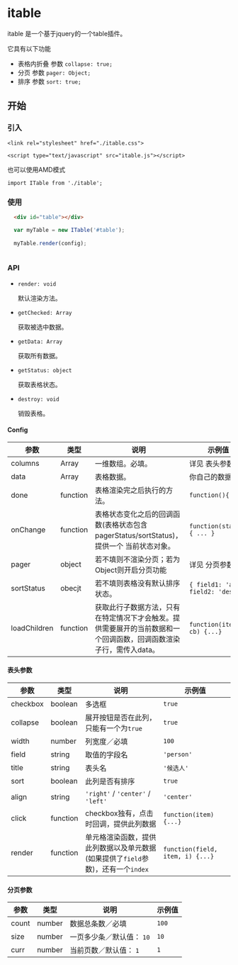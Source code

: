 # itable

itable 是一个基于jquery的一个table插件。

它具有以下功能

- 表格内折叠 参数 `collapse: true;`
- 分页 参数 `pager: Object;`
- 排序 参数 `sort: true;`

## 开始

### 引入

  
  `<link rel="stylesheet" href="./itable.css">`
  
  `<script type="text/javascript" src="itable.js"></script>`
  
   也可以使用AMD模式
  
  `import ITable from './itable';`

### 使用
``` html
  <div id="table"></div>
```

``` javascript
  var myTable = new ITable('#table');
  
  myTable.render(config);
  
```

### API

- `render: void` 
  
  默认渲染方法。
  
- `getChecked: Array`
  
  获取被选中数据。
  
- `getData: Array`
    
  获取所有数据。
  
- `getStatus: object`
  
  获取表格状态。

- `destroy: void`

  销毁表格。


#### Config
  参数 | 类型 | 说明 | 示例值  
------- | ------- | ------- | -------
columns | Array | 一维数组。必填。 | 详见 表头参数
data | Array | 表格数据。 | 你自己的数据
done | function | 表格渲染完之后执行的方法。 | `function(){...}`
onChange | function | 表格状态变化之后的回调函数(表格状态包含pagerStatus/sortStatus)，提供一个 当前状态对象。 | `function(status) { ... }`
pager | object | 若不填则不渲染分页；若为Object则开启分页功能|详见 分页参数
sortStatus | obecjt | 若不填则表格没有默认排序状态。 | `{ field1: 'asc', field2: 'desc' }`
loadChildren| function | 获取此行子数据方法，只有在特定情况下才会触发。提供需要展开的当前数据和一个回调函数，回调函数渲染子行，需传入data。 | `function(item, cb) {...}`


#### 表头参数

  参数 | 类型 | 说明 | 示例值  
------- | ------- | ------- | -------
checkbox | boolean | 多选框 | `true`
collapse | boolean | 展开按钮是否在此列，只能有一个为`true` | `true`
width | number | 列宽度／必填 | `100`
field | string | 取值的字段名 |`'person'`
title | string | 表头名 | `'候选人'`
sort | boolean | 此列是否有排序 | `true`
align | string | `'right'` / `'center'` / `'left'` | `'center'`
click | function | checkbox独有，点击时回调，提供此列数据 | `function(item){...}`
render | function | 单元格渲染函数，提供此列数据以及单元数据(如果提供了`field`参数)，还有一个`index` | `function(field, item, i) {...} `


#### 分页参数

  参数 | 类型 | 说明 | 示例值  
------- | ------- | ------- | -------
count | number | 数据总条数／必填 | `100`
size | number | 一页多少条／默认值： `10` | `10`
curr | number | 当前页数／默认值： `1` | `1`

